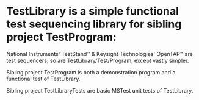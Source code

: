 # TestLibrary is a simple functional test sequencing library for sibling project TestProgram:
  National Instruments' TestStand™ & Keysight Technologies' OpenTAP™ are test sequencers; so are TestLibrary/Test/Program, except vastly simpler.
  
  Sibling project TestProgram is both a demonstration program and a functional test of TestLibrary.
  
  Sibling project TestLibraryTests are basic MSTest unit tests of TestLibrary.
